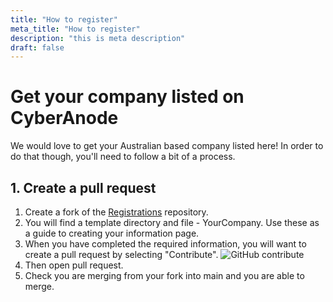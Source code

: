 ```yaml
---
title: "How to register"
meta_title: "How to register"
description: "this is meta description"
draft: false
---
```

# Get your company listed on CyberAnode

We would love to get your Australian based company listed here! In order to do that though, you'll need to follow a bit of a process.

## 1. Create a pull request
1. Create a fork of the [Registrations](https://github.com/CyberAnode/Registrations) repository.
2. You will find a template directory and file - YourCompany. Use these as a guide to creating your information page.
3. When you have completed the required information, you will want to create a pull request by selecting "Contribute". 
   ![GitHub contribute](../../imgs/github-contribute.png)
4. Then open pull request.
5. Check you are merging from your fork into main and you are able to merge.